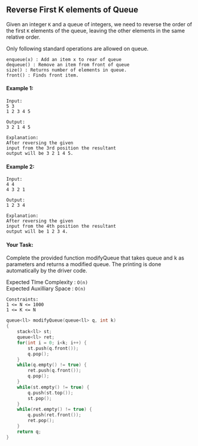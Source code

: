 ## Reverse First K elements of Queue

Given an integer `K` and a queue of integers, we need to reverse the order of the first `K` elements of the queue, leaving the other elements in the same relative order.

Only following standard operations are allowed on queue.

```
enqueue(x) : Add an item x to rear of queue
dequeue() : Remove an item from front of queue
size() : Returns number of elements in queue.
front() : Finds front item.
```

#### Example 1:

```
Input:
5 3
1 2 3 4 5

Output:
3 2 1 4 5

Explanation:
After reversing the given
input from the 3rd position the resultant
output will be 3 2 1 4 5.
```

#### Example 2:

```
Input:
4 4
4 3 2 1

Output:
1 2 3 4

Explanation:
After reversing the given
input from the 4th position the resultant
output will be 1 2 3 4.
```

#### Your Task:

Complete the provided function modifyQueue that takes queue and k as parameters and returns a modified queue. The printing is done automatically by the driver code.

Expected TIme Complexity : `O(n)`  
Expected Auxilliary Space : `O(n)`

```
Constraints:
1 <= N <= 1000
1 <= K <= N
```

```c++
queue<ll> modifyQueue(queue<ll> q, int k)
{
    stack<ll> st;
    queue<ll> ret;
    for(int i = 0; i<k; i++) {
        st.push(q.front());
        q.pop();
    }
    while(q.empty() != true) {
        ret.push(q.front());
        q.pop();
    }
    while(st.empty() != true) {
        q.push(st.top());
        st.pop();
    }
    while(ret.empty() != true) {
        q.push(ret.front());
        ret.pop();
    }
    return q;
}
```
